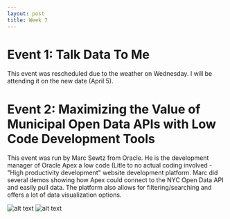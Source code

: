 ```yaml
---
layout: post
title: Week 7
---
```


# Event 1: Talk Data To Me

This event was rescheduled due to the weather on Wednesday. I will be attending it on the new date (April 5).

# Event 2: Maximizing the Value of Municipal Open Data APIs with Low Code Development Tools
This event was run by Marc Sewtz from Oracle. He is the development manager of Oracle Apex a low code (Litle to no actual coding involved - "High productivity development" website development platform. Marc did several demos showing how Apex could connect to the NYC Open Data API and easily pull data. The platform also allows for filtering/searching and offers a lot of data visualization options.

![alt text](https://i.imgur.com/jHaFNpe.jpg "Nametag")
![alt text](https://i.imgur.com/oukDGsV.jpg "Slides")
